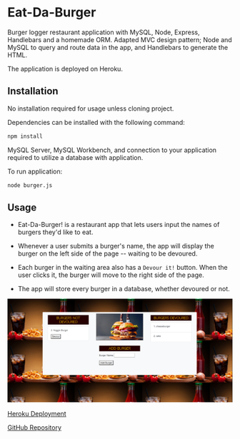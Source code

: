 # Eat-Da-Burger

Burger logger restaurant application with MySQL, Node, Express, Handlebars and a homemade ORM. Adapted MVC design pattern; Node and MySQL to query and route data in the app, and Handlebars to generate the HTML.

The application is deployed on Heroku.

## Installation

No installation required for usage unless cloning project.

Dependencies can be installed with the following command:

```sh
npm install
```
MySQL Server, MySQL Workbench, and connection to your application required to utilize a database with application.

To run application:

```sh
node burger.js
```

## Usage

* Eat-Da-Burger! is a restaurant app that lets users input the names of burgers they'd like to eat.

* Whenever a user submits a burger's name, the app will display the burger on the left side of the page -- waiting to be devoured.

* Each burger in the waiting area also has a `Devour it!` button. When the user clicks it, the burger will move to the right side of the page.

* The app will store every burger in a database, whether devoured or not.

![Eat-Da-Burger](/public/assets/images/README.PNG)

[Heroku Deployment](https://gentle-harbor-02276.herokuapp.com)

[GitHub Repository](https://github.com/ncrutgers/eat-da-burger)
